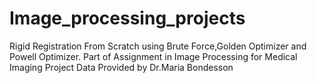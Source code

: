 # Image_processing_projects
Rigid Registration From Scratch using Brute Force,Golden Optimizer and Powell Optimizer.
Part of Assignment in Image Processing for Medical Imaging Project
Data Provided by Dr.Maria Bondesson
